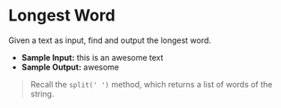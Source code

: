 # Longest Word

Given a text as input, find and output the longest word.

- **Sample Input:** this is an awesome text
- **Sample Output:** awesome

>Recall the ```split(' ')``` method, which returns a list of words of the string.
